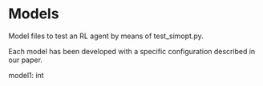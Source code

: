 # Models
Model files to test an RL agent by means of test_simopt.py.

Each model has been developed with a specific configuration described in our paper.

model1: int
